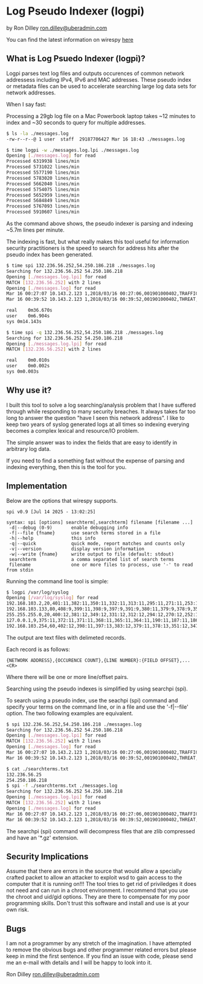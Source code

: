 # Log Pseudo Indexer (logpi)

by Ron Dilley <ron.dilley@uberadmin.com>

You can find the latest information on wirespy [here](http://www.uberadmin.com/Projects/logpi/ "Log Pseudo Indexer")

## What is Log Psuedo Indexer (logpi)?

Logpi parses text log files and outputs occurences of common network
addressess including IPv4, IPv6 and MAC addresses.  These pseudo index or
metadata files can be used to accelerate searching large log data sets
for network addresses.

When I say fast:

Processing a 29gb log file on a Mac Powerbook laptop takes ~12 minutes to index and ~30 seconds to query for multiple addresses.

```sh
$ ls -la ./messages.log
-rw-r--r--@ 1 user  staff  29187706427 Mar 16 18:43 ./messages.log
```

```sh
$ time logpi -w ./messages.log.lpi ./messages.log 
Opening [./messages.log] for read
Processed 6319938 lines/min
Processed 5731022 lines/min
Processed 5577190 lines/min
Processed 5783020 lines/min
Processed 5662040 lines/min
Processed 5754075 lines/min
Processed 5652959 lines/min
Processed 5684849 lines/min
Processed 5767093 lines/min
Processed 5910607 lines/min
```

As the command above shows, the pseudo indexer is parsing and indexing ~5.7m lines per minute.

The indexing is fast, but what really makes this tool useful for information security practitioners is the speed to search for address hits after the pseudo index has been generated.

```sh
$ time spi 132.236.56.252,54.250.186.218 ./messages.log
Searching for 132.236.56.252 54.250.186.218 
Opening [./messages.log.lpi] for read
MATCH [132.236.56.252] with 2 lines
Opening [./messages.log] for read
Mar 16 00:27:07 10.143.2.123 1,2018/03/16 00:27:06,001901000402,TRAFFIC,end,1,2018/03/16 00:27:06,10.131.239.142,132.236.56.252,168.161.192.15,132.236.56.252,Allow Outbound,,,dns,vsys1,inside,outside,ethernet1/22,ethernet1/21,LA_log,2018/03/16 00:27:06,34411943,1,7001,53,38811,53,0x404019,udp,allow,211,88,123,2,2018/03/16 00:26:06,59,any,0,185835010247,0x0,10.0.0.0-10.255.255.255,US,0,1,1,aged-out,12,0,0,0,,PA1,from-policy
Mar 16 00:39:52 10.143.2.123 1,2018/03/16 00:39:52,001901000402,THREAT,url,1,2018/03/16 00:39:52,10.146.58.93,54.250.186.218,168.161.192.16,54.250.186.218,Allow Outbound,,,ssl,vsys1,inside,outside,ethernet1/22,ethernet1/21,LA_log,2018/03/16 00:39:52,34754943,1,54989,443,25285,443,0x40f000,tcp,alert,"messenger-ws.direct.ly/",(9999),unknown,informational,client-to-server,70297609432,0x0,10.0.0.0-10.255.255.255,JP,0,,0,,,0,,,,,,,,0,12,0,0,0,,PA1,

real	0m36.670s
user	0m6.904s
sys	0m14.143s
```

```sh
$ time spi -q 132.236.56.252,54.250.186.218 ./messages.log
Searching for 132.236.56.252 54.250.186.218 
Opening [./messages.log.lpi] for read
MATCH [132.236.56.252] with 2 lines

real	0m0.010s
user	0m0.002s
sys	0m0.003s
```

## Why use it?

I built this tool to solve a log searching/analysis problem that I have
suffered through while responding to many security breaches.  It always takes
far too long to answer the question "have I seen this network address". I like
to keep two years of syslog generated logs at all times so indexing everying
becomes a complex lexical and resource/IO problem.

The simple answer was to index the fields that are easy to identify in
arbitrary log data. 

If you need to find a something fast without the expense of parsing and
indexing everything, then this is the tool for you.

## Implementation

Below are the options that wirespy supports.

```
spi v0.9 [Jul 14 2025 - 13:02:25]

syntax: spi [options] searchterm[,searchterm] filename [filename ...]
 -d|--debug (0-9)       enable debugging info
 -f|--file {fname}      use search terms stored in a file
 -h|--help              this info
 -q|--quick             quick mode, report matches and counts only
 -v|--version           display version information
 -w|--write {fname}     write output to file (default: stdout)
 searchterm             a comma separated list of search terms
 filename               one or more files to process, use '-' to read from stdin
```

Running the command line tool is simple:

```sh
$ logpi /var/log/syslog
Opening [/var/log/syslog] for read
192.168.103.2,20,401:11,382:11,350:11,332:11,313:11,295:11,271:11,253:11,235:11,216:11,197:11,172:11,154:11,135:11,117:11,94:11,76:11,58:11,39:11,20:11
192.168.103.133,80,408:9,399:11,398:9,397:9,391:9,380:11,379:9,378:9,356:9,348:11,347:9,346:9,340:9,330:11,329:9,328:9,322:9,311:11,310:9,309:9,304:9,293:11,292:9,291:9,278:9,269:11,268:9,267:9,261:9,251:11,250:9,249:9,244:9,233:11,232:9,231:9,218:9,214:11,213:9,212:9,204:9,195:11,194:9,193:9,181:9,170:11,169:9,168:9,162:9,152:11,151:9,150:9,142:9,133:11,132:9,131:9,125:9,115:11,114:9,113:9,103:9,92:11,91:9,90:9,85:9,74:11,73:9,72:9,66:9,56:11,55:9,54:9,47:9,37:11,36:9,35:9,29:9,18:11,17:9,16:9
255.255.255.0,20,400:12,381:12,349:12,331:12,312:12,294:12,270:12,252:12,234:12,215:12,196:12,171:12,153:12,134:12,116:12,93:12,75:12,57:12,38:12,19:12
127.0.0.1,9,375:11,372:11,371:11,368:11,365:11,364:11,190:11,187:11,186:11
192.168.103.254,60,402:12,398:11,397:13,383:12,379:11,378:13,351:12,347:11,346:13,333:12,329:11,328:13,314:12,310:11,309:13,296:12,292:11,291:13,272:12,268:11,267:13,254:12,250:11,249:13,236:12,232:11,231:13,217:12,213:11,212:13,198:12,194:11,193:13,173:12,169:11,168:13,155:12,151:11,150:13,136:12,132:11,131:13,118:12,114:11,113:13,95:12,91:11,90:13,77:12,73:11,72:13,59:12,55:11,54:13,40:12,36:11,35:13,21:12,17:11,16:13
```

The output are text files with <CR> delimeted records.

Each record is as follows:
```
{NETWORK ADDRESS},{OCCURENCE COUNT},{LINE NUMBER}:{FIELD OFFSET},...<CR>
```

Where there will be one or more line/offset pairs.

Searching using the pseudo indexes is simplified by using searchpi (spi).

To search using a pseudo index, use the seachpi (spi) command and specify your terms 
on the command line, or in a file and use the '-f|--file' option.  The two following
examples are equivalent.

```sh
$ spi 132.236.56.252,54.250.186.218 ./messages.log
Searching for 132.236.56.252 54.250.186.218 
Opening [./messages.log.lpi] for read
MATCH [132.236.56.252] with 2 lines
Opening [./messages.log] for read
Mar 16 00:27:07 10.143.2.123 1,2018/03/16 00:27:06,001901000402,TRAFFIC,end,1,2018/03/16 00:27:06,10.131.239.142,132.236.56.252,168.161.192.15,132.236.56.252,Allow Outbound,,,dns,vsys1,inside,outside,ethernet1/22,ethernet1/21,LA_log,2018/03/16 00:27:06,34411943,1,7001,53,38811,53,0x404019,udp,allow,211,88,123,2,2018/03/16 00:26:06,59,any,0,185835010247,0x0,10.0.0.0-10.255.255.255,US,0,1,1,aged-out,12,0,0,0,,PA1,from-policy
Mar 16 00:39:52 10.143.2.123 1,2018/03/16 00:39:52,001901000402,THREAT,url,1,2018/03/16 00:39:52,10.146.58.93,54.250.186.218,168.161.192.16,54.250.186.218,Allow Outbound,,,ssl,vsys1,inside,outside,ethernet1/22,ethernet1/21,LA_log,2018/03/16 00:39:52,34754943,1,54989,443,25285,443,0x40f000,tcp,alert,"messenger-ws.direct.ly/",(9999),unknown,informational,client-to-server,70297609432,0x0,10.0.0.0-10.255.255.255,JP,0,,0,,,0,,,,,,,,0,12,0,0,0,,PA1,
```

```sh
$ cat ./searchterms.txt 
132.236.56.25
254.250.186.218
$ spi -f ./searchterms.txt ./messages.log
Searching for 132.236.56.252 54.250.186.218 
Opening [./messages.log.lpi] for read
MATCH [132.236.56.252] with 2 lines
Opening [./messages.log] for read
Mar 16 00:27:07 10.143.2.123 1,2018/03/16 00:27:06,001901000402,TRAFFIC,end,1,2018/03/16 00:27:06,10.131.239.142,132.236.56.252,168.161.192.15,132.236.56.252,Allow Outbound,,,dns,vsys1,inside,outside,ethernet1/22,ethernet1/21,LA_log,2018/03/16 00:27:06,34411943,1,7001,53,38811,53,0x404019,udp,allow,211,88,123,2,2018/03/16 00:26:06,59,any,0,185835010247,0x0,10.0.0.0-10.255.255.255,US,0,1,1,aged-out,12,0,0,0,,PA1,from-policy
Mar 16 00:39:52 10.143.2.123 1,2018/03/16 00:39:52,001901000402,THREAT,url,1,2018/03/16 00:39:52,10.146.58.93,54.250.186.218,168.161.192.16,54.250.186.218,Allow Outbound,,,ssl,vsys1,inside,outside,ethernet1/22,ethernet1/21,LA_log,2018/03/16 00:39:52,34754943,1,54989,443,25285,443,0x40f000,tcp,alert,"messenger-ws.direct.ly/",(9999),unknown,informational,client-to-server,70297609432,0x0,10.0.0.0-10.255.255.255,JP,0,,0,,,0,,,,,,,,0,12,0,0,0,,PA1,
```

The searchpi (spi) command will decompress files that are zlib compressed and have an '*.gz' extension.

## Security Implications

Assume that there are errors in the source that
would allow a specially crafted packet to allow an attacker
to exploit wsd to gain access to the computer that it is
running on!!!  The tool tries to get rid of priviledges it does
not need and can run in a chroot environment.  I recommend
that you use the chroot and uid/gid options.  They are there
to compensate for my poor programming skills.  Don't trust
this software and install and use is at your own risk.

## Bugs

I am not a programmer by any stretch of the imagination.  I
have attempted to remove the obvious bugs and other
programmer related errors but please keep in mind the first
sentence.  If you find an issue with code, please send me
an e-mail with details and I will be happy to look into
it.

Ron Dilley
ron.dilley@uberadmin.com
